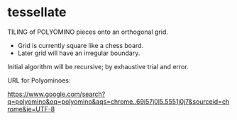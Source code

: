 # tessellate

TILING of POLYOMINO pieces onto an orthogonal grid.

 - Grid is currently square like a chess board.
 - Later grid will have an irregular boundary.

Initial algorithm will be recursive;
by exhaustive trial and error.


URL for Polyominoes:

https://www.google.com/search?q=polyomino&oq=polyomino&aqs=chrome..69i57j0l5.5551j0j7&sourceid=chrome&ie=UTF-8
